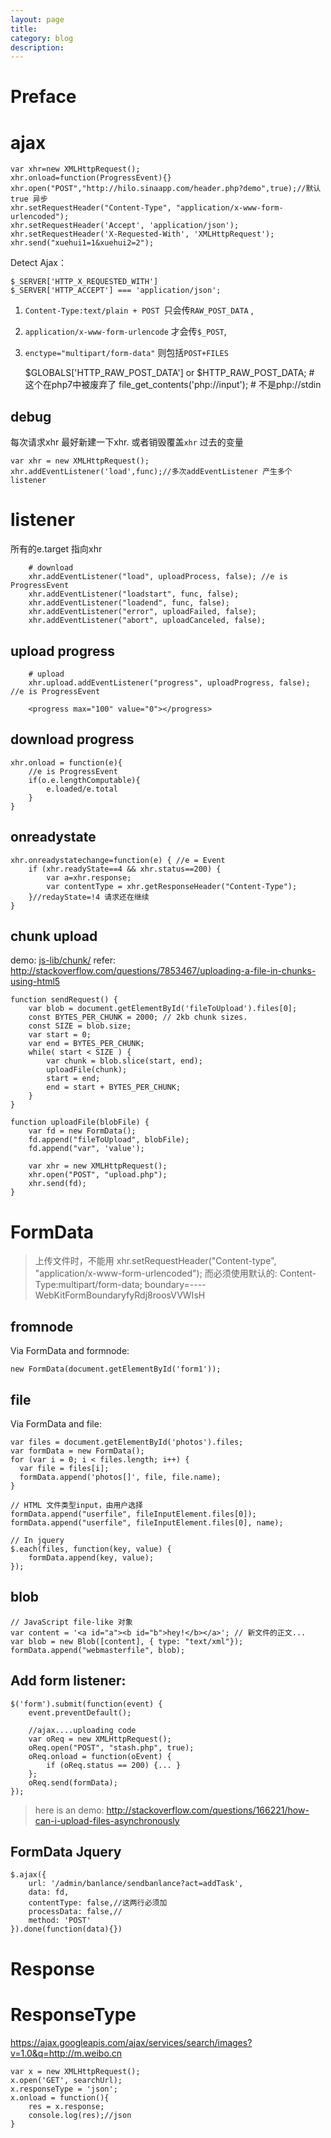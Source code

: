 ```yaml
---
layout: page
title:
category: blog
description:
---
```

# Preface

# ajax

	var xhr=new XMLHttpRequest();
    xhr.onload=function(ProgressEvent){}
	xhr.open("POST","http://hilo.sinaapp.com/header.php?demo",true);//默认true 异步
	xhr.setRequestHeader("Content-Type", "application/x-www-form-urlencoded");
	xhr.setRequestHeader('Accept', 'application/json');
	xhr.setRequestHeader('X-Requested-With', 'XMLHttpRequest');
	xhr.send("xuehui1=1&xuehui2=2");

Detect Ajax：

	$_SERVER['HTTP_X_REQUESTED_WITH']
	$_SERVER['HTTP_ACCEPT'] === 'application/json';

1. `Content-Type:text/plain + POST `只会传`RAW_POST_DATA` ,
2. `application/x-www-form-urlencode` 才会传`$_POST`, 
3. `enctype="multipart/form-data"` 则包括`POST+FILES`

	$GLOBALS['HTTP_RAW_POST_DATA'] or $HTTP_RAW_POST_DATA; # 这个在php7中被废弃了
    file_get_contents('php://input'); # 不是php://stdin

## debug
每次请求xhr 最好新建一下xhr. 或者销毁覆盖`xhr` 过去的变量

	var xhr = new XMLHttpRequest();
	xhr.addEventListener('load',func);//多次addEventListener 产生多个listener

# listener
所有的e.target 指向xhr

        # download
		xhr.addEventListener("load", uploadProcess, false); //e is ProgressEvent
		xhr.addEventListener("loadstart", func, false);
		xhr.addEventListener("loadend", func, false);
		xhr.addEventListener("error", uploadFailed, false);
		xhr.addEventListener("abort", uploadCanceled, false);


## upload progress

        # upload
		xhr.upload.addEventListener("progress", uploadProgress, false); //e is ProgressEvent

        <progress max="100" value="0"></progress>

## download progress

    xhr.onload = function(e){
        //e is ProgressEvent
        if(o.e.lengthComputable){
            e.loaded/e.total
        }
    }

## onreadystate

	xhr.onreadystatechange=function(e) { //e = Event
		if (xhr.readyState==4 && xhr.status==200) {
			var a=xhr.response;
            var contentType = xhr.getResponseHeader("Content-Type");
		}//redayState=!4 请求还在继续
	}

## chunk upload
demo: [js-lib/chunk/](js-lib/chunk/)
refer: http://stackoverflow.com/questions/7853467/uploading-a-file-in-chunks-using-html5

	function sendRequest() {
		var blob = document.getElementById('fileToUpload').files[0];
		const BYTES_PER_CHUNK = 2000; // 2kb chunk sizes.
		const SIZE = blob.size;
		var start = 0;
		var end = BYTES_PER_CHUNK;
		while( start < SIZE ) {
			var chunk = blob.slice(start, end);
			uploadFile(chunk);
			start = end;
			end = start + BYTES_PER_CHUNK;
		}
	}

	function uploadFile(blobFile) {
		var fd = new FormData();
		fd.append("fileToUpload", blobFile);
		fd.append("var", 'value');

		var xhr = new XMLHttpRequest();
		xhr.open("POST", "upload.php");
		xhr.send(fd);
	}

# FormData
> 上传文件时，不能用 xhr.setRequestHeader("Content-type", "application/x-www-form-urlencoded");
> 而必须使用默认的: Content-Type:multipart/form-data; boundary=----WebKitFormBoundaryfyRdj8roosVVWIsH

## fromnode
Via FormData and formnode:

	new FormData(document.getElementById('form1'));

## file
Via FormData and file:

	var files = document.getElementById('photos').files;
	var formData = new FormData();
	for (var i = 0; i < files.length; i++) {
	  var file = files[i];
	  formData.append('photos[]', file, file.name);
	}

	// HTML 文件类型input，由用户选择
	formData.append("userfile", fileInputElement.files[0]);
	formData.append("userfile", fileInputElement.files[0], name);

	// In jquery
	$.each(files, function(key, value) {
        formData.append(key, value);
    });

## blob

	// JavaScript file-like 对象
	var content = '<a id="a"><b id="b">hey!</b></a>'; // 新文件的正文...
	var blob = new Blob([content], { type: "text/xml"});
	formData.append("webmasterfile", blob);

## Add form listener:

	$('form').submit(function(event) {
        event.preventDefault();

		//ajax....uploading code
		var oReq = new XMLHttpRequest();
		oReq.open("POST", "stash.php", true);
		oReq.onload = function(oEvent) {
			if (oReq.status == 200) {... }
		};
		oReq.send(formData);
    });

> here is an demo:
http://stackoverflow.com/questions/166221/how-can-i-upload-files-asynchronously

## FormData Jquery

	$.ajax({
		url: '/admin/banlance/sendbanlance?act=addTask',
		data: fd,
		contentType: false,//这两行必须加
		processData: false,//
		method: 'POST'
	}).done(function(data){})

# Response
# ResponseType
https://ajax.googleapis.com/ajax/services/search/images?v=1.0&q=http://m.weibo.cn

	var x = new XMLHttpRequest();
	x.open('GET', searchUrl);
	x.responseType = 'json';
	x.onload = function(){
		res = x.response;
		console.log(res);//json
	}
